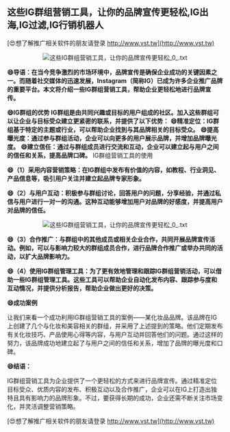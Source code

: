 ## **这些IG群组营销工具，让你的品牌宣传更轻松,IG出海,IG过滤,IG行销机器人**

[😍想了解推广相关软件的朋友请登录 http://www.vst.tw](http://www.vst.tw)

 <center><img src="https://vst.tw/MP4/tuiguang/png/0.png" alt="这些IG群组营销工具，让你的品牌宣传更轻松_0_.txt"></center>

**😄导语：在当今竞争激烈的市场环境中，品牌宣传是确保企业成功的关键因素之一。而随着社交媒体的迅速发展，Instagram（简称IG）已成为许多企业推广品牌的重要平台。本文将介绍一些IG群组营销工具，帮助企业更轻松地进行品牌宣传。**

**😄IG群组的优势 IG群组是由共同兴趣或目标的用户组成的社区。加入这些群组可以让企业与目标受众建立更紧密的联系，并提供了以下优势：**
**😄精准定位：IG群组基于特定的主题或行业，可以帮助企业找到与其品牌相关的目标受众。**
**😄提高曝光度：通过参与群组活动，企业可以向更多的用户展示品牌，并增加品牌曝光度。**
**😄建立信任：通过与群组成员进行交流和互动，企业可以建立起与用户之间的信任和关系，提高品牌口碑。**
IG群组营销工具的使用

**😄（1）采用内容营销策略：在IG群组中发布有价值的内容，如教程、行业洞见、产品信息等，吸引用户关注并建立起品牌专家形象。**

**😄（2）与用户互动：积极参与群组讨论，回答用户的问题，分享经验，并通过私信与用户进行一对一的沟通。这种互动能够增加用户对品牌的好感度，并提高用户对品牌的信任。**

 <center><img src="https://vst.tw/MP4/tuiguang/png/7.png" alt="这些IG群组营销工具，让你的品牌宣传更轻松_0_.txt"></center>

**😄（3）合作推广：与群组中的其他成员或相关企业合作，共同开展品牌宣传活动。例如，可以与影响力较大的群组成员合作，进行品牌合作推广或举办共同的活动，以扩大品牌影响力。**

**😄（4）使用IG群组管理工具：为了更有效地管理和跟踪IG群组营销活动，可以借助一些IG群组管理工具。这些工具可以帮助企业自动化发布内容、跟踪参与度和互动情况，并提供分析报告，帮助企业做出更好的决策。**

**😄成功案例**

让我们来看一个成功利用IG群组营销工具的案例——某化妆品品牌。该品牌在IG上创建了几个与化妆和美容相关的群组，并采用了上述提到的策略。他们定期发布有关化妆技巧、产品使用心得等内容，与用户互动并回答他们的问题。通过这样的努力，该品牌成功地建立起了与用户之间的信任和关系，增加了品牌的曝光度和口碑。

**😄结语：**

IG群组营销工具为企业提供了一个更轻松的方式来进行品牌宣传。通过精准定位目标受众、优质内容的发布、积极互动以及合作推广，企业可以在IG上打造出独特且具有影响力的品牌形象。不过，要获得长期的成功，企业还需不断关注市场变化，并灵活调整营销策略。

[😍想了解推广相关软件的朋友请登录 http://www.vst.tw](http://www.vst.tw)



